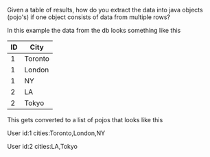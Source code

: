 Given a table of results, how do you extract the data into java objects (pojo's) if one object consists of data from multiple rows?

In this example the data from the db looks something like this

| ID | City |  
| -- | ---- |  
| 1 | Toronto |  
| 1 | London |  
| 1 | NY |  
| 2 | LA |  
| 2 | Tokyo |  

This gets converted to a list of pojos that looks like this

User
id:1
cities:Toronto,London,NY

User
id:2
cities:LA,Tokyo
